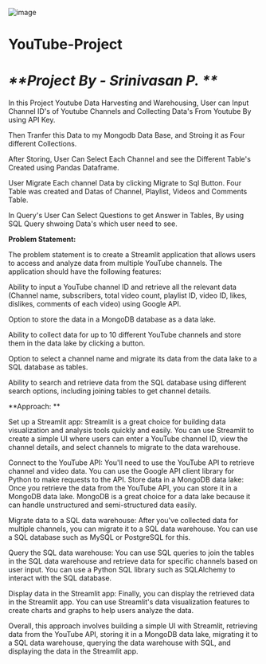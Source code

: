 ![image](https://github.com/Srinivasan2821/YouTube-Project-/assets/154582529/7602d7e1-108f-44db-a37e-b978dc7f65a1)


# YouTube-Project
# _**Project  By - Srinivasan P. **_

 In this Project Youtube Data Harvesting and Warehousing, User can Input Channel ID's of Youtube Channels and Collecting Data's From Youtube By using API Key.
 
 Then Tranfer this Data to my Mongodb Data Base, and Stroing it as Four different Collections.
 
 After Storing, User Can Select Each Channel and see the Different Table's Created using Pandas Dataframe.
 
 User Migrate Each channel Data by clicking Migrate to Sql Button. Four Table was created and Datas of Channel, Playlist, Videos and Comments Table.
 
 In Query's User Can Select Questions to get Answer in Tables, By using SQL Query shwoing Data's which user need to see.



**Problem Statement:**

 The problem statement is to create a Streamlit application that allows users to access and analyze data from multiple YouTube channels. The application should have the following features:
 
 Ability to input a YouTube channel ID and retrieve all the relevant data (Channel name, subscribers, total video count, playlist ID, video ID, likes, dislikes, comments of each video) using Google API.
 
 Option to store the data in a MongoDB database as a data lake.
 
 Ability to collect data for up to 10 different YouTube channels and store them in the data lake by clicking a button.
 
 Option to select a channel name and migrate its data from the data lake to a SQL database as tables.
 
 Ability to search and retrieve data from the SQL database using different search options, including joining tables to get channel details.
 

**Approach: **

 Set up a Streamlit app: Streamlit is a great choice for building data visualization and analysis tools quickly and easily. You can use Streamlit to create a simple UI where users can enter a YouTube channel ID, view the channel details, and select channels to migrate to the data warehouse.
 
 Connect to the YouTube API: You'll need to use the YouTube API to retrieve channel and video data. You can use the Google API client library for Python to make requests to the API.
 Store data in a MongoDB data lake: Once you retrieve the data from the YouTube API, you can store it in a MongoDB data lake. MongoDB is a great choice for a data lake because it can handle unstructured and semi-structured data easily.
 
 Migrate data to a SQL data warehouse: After you've collected data for multiple channels, you can migrate it to a SQL data warehouse. You can use a SQL database such as MySQL or PostgreSQL for this.
 
 Query the SQL data warehouse: You can use SQL queries to join the tables in the SQL data warehouse and retrieve data for specific channels based on user input. You can use a Python SQL library such as SQLAlchemy to interact with the SQL database.
 
 Display data in the Streamlit app: Finally, you can display the retrieved data in the Streamlit app. You can use Streamlit's data visualization features to create charts and graphs to help users analyze the data.
 
 Overall, this approach involves building a simple UI with Streamlit, retrieving data from the YouTube API, storing it in a MongoDB data lake, migrating it to a SQL data warehouse, querying the data warehouse with SQL, and displaying the data in the Streamlit app.
 

